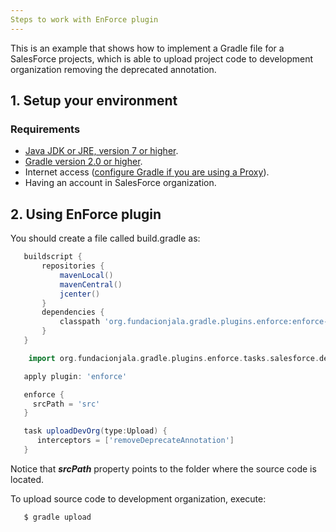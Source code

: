 ```yaml
---
Steps to work with EnForce plugin
---
```


This is an example that shows how to implement a Gradle file for a SalesForce projects, which is able to upload project code to development organization removing the deprecated annotation.

## 1. Setup your environment

### Requirements
 * [Java JDK or JRE, version 7 or higher](http://java.com/en/).
 * [Gradle version 2.0 or higher](https://gradle.org/docs/current/userguide/installation.html).
 * Internet access ([configure Gradle if you are using a Proxy](https://gradle.org/docs/current/userguide/build_environment.html)).
 * Having an account in SalesForce organization.

## 2. Using EnForce plugin

You should create a file called build.gradle as:

```groovy
   buildscript {
       repositories {
           mavenLocal()
           mavenCentral()
       	   jcenter()
       }
       dependencies {
           classpath 'org.fundacionjala.gradle.plugins.enforce:enforce-gradle-plugin:1.1.1'
       }
   }

    import org.fundacionjala.gradle.plugins.enforce.tasks.salesforce.deployment.Upload

   apply plugin: 'enforce'

   enforce {
     srcPath = 'src'
   }

   task uploadDevOrg(type:Upload) {
      interceptors = ['removeDeprecateAnnotation']
   }

```

Notice that ***srcPath*** property points to the folder where the source code is located.

To upload source code to development organization, execute:

```
   $ gradle upload
```
